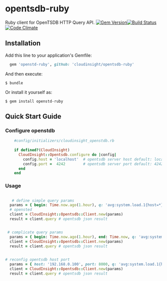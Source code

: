 # opentsdb-ruby

Ruby client for OpenTSDB HTTP Query API. 
[![Gem Version](http://img.shields.io/gem/v/opentsdb-ruby.svg)](https://rubygems.org/gems/opentsdb-ruby)[![Build Status](https://travis-ci.org/cloudinsight/opentsdb-ruby.png)](https://travis-ci.org/cloudinsight/opentsdb-ruby) [![Code Climate](https://codeclimate.com/github/cloudinsight/opentsdb-ruby/badges/gpa.svg)](https://codeclimate.com/github/cloudinsight/opentsdb-ruby) 
## Installation

Add this line to your application's Gemfile:

```ruby
  gem 'openstd-ruby', github: 'cloudinsight/opentsdb-ruby'
```

And then execute:

    $ bundle

Or install it yourself as:

    $ gem install openstd-ruby


## Quick Start Guide

### Configure openstdb

```ruby
    #config/initializers/cloudinsight_openstdb.rb
    
    if defined?(CloudInsight)
      CloudInsight::Opentsdb.configure do |config|
        config.host = 'localhost'  # opentsdb server host default: localhost
        config.port =  4242        # opentsdb server port default: 4242
      end 
    end

```

### Usage

```ruby

   # define simple query params
  params = { begin: Time.now.ago(1.hour), q: 'avg:system.load.1{host=*}' }
  # opensted
  client = CloudInsight::Opentsdb::Client.new(params)
  result = client.query # opentsdb json result


 # complicate query params
  params = { begin: Time.now.ago(1.hour), end: Time.now, q: 'avg:system.load.1{host=server1, host=server2, tagk=tagv}by{host}', interval: 360 }
  client = CloudInsight::Opentsdb::Client.new(params)
  result = client.query # opentsdb json result
  

# reconfig opentsdb host port
  params = { host: '192.168.0.100', port: 8000, q: 'avg:system.load.1{host=*}' }
  client = CloudInsight::Opentsdb::Client.new(params)
  result = client.query # opentsdb json result
```


